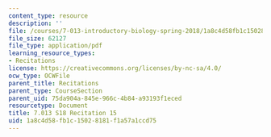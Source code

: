 ```yaml
---
content_type: resource
description: ''
file: /courses/7-013-introductory-biology-spring-2018/1a8c4d58fb1c15028181f1a57a1ccd75_MIT7_013s18R15Q.pdf
file_size: 62127
file_type: application/pdf
learning_resource_types:
- Recitations
license: https://creativecommons.org/licenses/by-nc-sa/4.0/
ocw_type: OCWFile
parent_title: Recitations
parent_type: CourseSection
parent_uid: 75da904a-845e-966c-4b84-a93193f1eced
resourcetype: Document
title: 7.013 S18 Recitation 15
uid: 1a8c4d58-fb1c-1502-8181-f1a57a1ccd75
---
```

